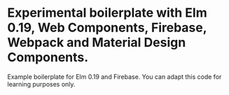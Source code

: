 # Experimental boilerplate with Elm 0.19, Web Components, Firebase, Webpack and Material Design Components.

Example boilerplate for Elm 0.19 and Firebase. You can adapt this code for learning purposes only.
